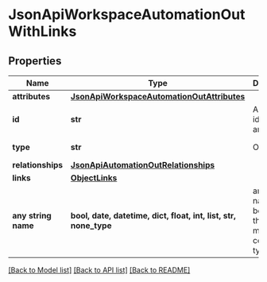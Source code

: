 # JsonApiWorkspaceAutomationOutWithLinks


## Properties
Name | Type | Description | Notes
------------ | ------------- | ------------- | -------------
**attributes** | [**JsonApiWorkspaceAutomationOutAttributes**](JsonApiWorkspaceAutomationOutAttributes.md) |  | 
**id** | **str** | API identifier of an object | 
**type** | **str** | Object type | defaults to "workspaceAutomation"
**relationships** | [**JsonApiAutomationOutRelationships**](JsonApiAutomationOutRelationships.md) |  | [optional] 
**links** | [**ObjectLinks**](ObjectLinks.md) |  | [optional] 
**any string name** | **bool, date, datetime, dict, float, int, list, str, none_type** | any string name can be used but the value must be the correct type | [optional]

[[Back to Model list]](../README.md#documentation-for-models) [[Back to API list]](../README.md#documentation-for-api-endpoints) [[Back to README]](../README.md)


